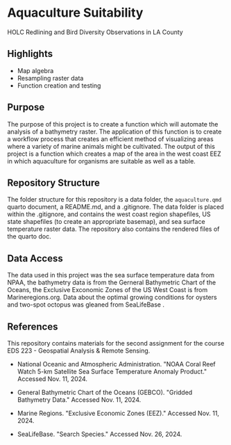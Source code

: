 # Aquaculture Suitability

HOLC Redlining and Bird Diversity Observations in LA County

## Highlights
- Map algebra
- Resampling raster data
- Function creation and testing

## Purpose

The purpose of this project is to create a function which will automate the analysis of a bathymetry raster. The application of this function is to create a workflow process that creates an efficient method of visualizing areas where a variety of marine animals might be cultivated. The output of this project is a  function which creates a map of the area in the west coast EEZ in which aquaculture for organisms are suitable as well as a table.

## Repository Structure

The folder structure for this repository is a data folder, the `aquaculture.qmd` quarto document, a README.md, and a .gitignore. The data folder is placed within the .gitignore, and contains the west coast region shapefiles, US state shapefiles (to create an appropriate basemap), and sea surface temperature raster data. The repository also contains the rendered files of the quarto doc.

## Data Access

The data used in this project was the sea surface temperature data from NPAA, the bathymetry data is from the Gerneral Bathymetric Chart of the Oceans, the Exclusive Exconomic Zones of the US West Coast is from Marineregions.org. Data about the optimal growing conditions for oysters and two-spot octopus was gleaned from SeaLifeBase .

## References

This repository contains materials for the second assignment for the course EDS 223 - Geospatial Analysis & Remote Sensing.

- National Oceanic and Atmospheric Administration. "NOAA Coral Reef Watch 5-km Satellite Sea Surface Temperature Anomaly Product." Accessed Nov. 11, 2024.

- General Bathymetric Chart of the Oceans (GEBCO). "Gridded Bathymetry Data." Accessed Nov. 11, 2024.

- Marine Regions. "Exclusive Economic Zones (EEZ)." Accessed Nov. 11, 2024.

- SeaLifeBase. "Search Species." Accessed Nov. 26, 2024.
